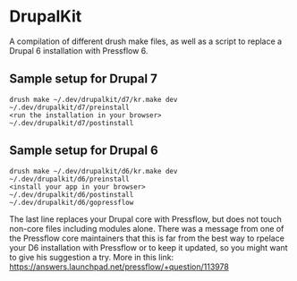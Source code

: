 # DrupalKit

A compilation of different drush make files, as well as a script to replace a Drupal 6 installation with Pressflow 6.

## Sample setup for Drupal 7

    drush make ~/.dev/drupalkit/d7/kr.make dev
    ~/.dev/drupalkit/d7/preinstall
    <run the installation in your browser>
    ~/.dev/drupalkit/d7/postinstall

## Sample setup for Drupal 6

    drush make ~/.dev/drupalkit/d6/kr.make dev
    ~/.dev/drupalkit/d6/preinstall
    <install your app in your browser>
    ~/.dev/drupalkit/d6/postinstall
    ~/.dev/drupalkit/d6/gopressflow

The last line replaces your Drupal core with Pressflow, but does not touch non-core files including modules alone. There was a message from one of the Pressflow core maintainers that this is far from the best way to rpelace your D6 installation with Pressflow or to keep it updated, so you might want to give his suggestion a try. More in this link:
https://answers.launchpad.net/pressflow/+question/113978